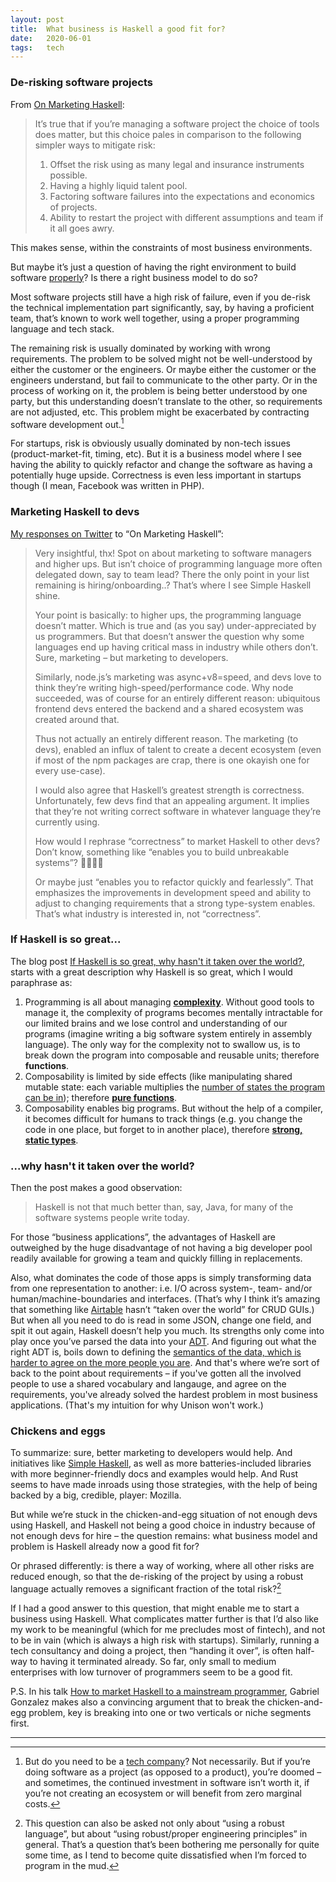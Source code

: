 ```yaml
---
layout: post
title:  What business is Haskell a good fit for?
date:   2020-06-01
tags:   tech
---
```


###  De-risking software projects

From [On Marketing Haskell](https://www.stephendiehl.com/posts/marketing.html):

> It’s true that if you’re managing a software project the choice of tools does matter, but this choice pales in comparison to the following simpler ways to mitigate risk:
>
> 1. Offset the risk using as many legal and insurance instruments possible.
> 2. Having a highly liquid talent pool.
> 3. Factoring software failures into the expectations and economics of projects.
> 4. Ability to restart the project with different assumptions and team if it all goes awry.

This makes sense, within the constraints of most business environments.

But maybe it’s just a question of having the right environment to build software [properly](/blog/2014/04/28/Good-Design.html)? Is there a right business model to do so?

Most software projects still have a high risk of failure, even if you de-risk the technical implementation part significantly, say, by having a proficient team, that’s known to work well together, using a proper programming language and tech stack.

The remaining risk is usually dominated by working with wrong requirements. The problem to be solved might not be well-understood by either the customer or the engineers. Or maybe either the customer or the engineers understand, but fail to communicate to the other party. Or in the process of working on it, the problem is being better understood by one party, but this understanding doesn’t translate to the other, so requirements are not adjusted, etc. This problem might be exacerbated by contracting software development out.[^1]

For startups, risk is obviously usually dominated by non-tech issues (product-market-fit, timing, etc). But it is a business model where I see having the ability to quickly refactor and change the software as having a potentially huge upside. Correctness is even less important in startups though (I mean, Facebook was written in PHP).

### Marketing Haskell to devs

[My responses on Twitter](https://twitter.com/mb2100/status/1267124635516182529) to “On Marketing Haskell”:

> Very insightful, thx! Spot on about marketing to software managers and higher ups. But isn’t choice of programming language more often delegated down, say to team lead? There the only point in your list remaining is hiring/onboarding..? That’s where I see Simple Haskell shine.
>
> Your point is basically: to higher ups, the programming language doesn’t matter. Which is true and (as you say) under-appreciated by us programmers. But that doesn’t answer the question why some languages end up having critical mass in industry while others don’t. Sure, marketing – but marketing to developers.
>
> Similarly, node.js’s marketing was async+v8=speed, and devs love to think they’re writing high-speed/performance code. Why node succeeded, was of course for an entirely different reason: ubiquitous frontend devs entered the backend and a shared ecosystem was created around that.
>
> Thus not actually an entirely different reason. The marketing (to devs), enabled an influx of talent to create a decent ecosystem (even if most of the npm packages are crap, there is one okayish one for every use-case).
>
> I would also agree that Haskell’s greatest strength is correctness. Unfortunately, few devs find that an appealing argument. It implies that they’re not writing correct software in whatever language they’re currently using.
> 
> How would I rephrase “correctness” to market Haskell to other devs? Don’t know, something like “enables you to build unbreakable systems”? 🤷🏾‍♂️😁
> 
> Or maybe just “enables you to refactor quickly and fearlessly”. That emphasizes the improvements in development speed and ability to adjust to changing requirements that a strong type-system enables. That’s what industry is interested in, not “correctness”.

### If Haskell is so great...

The blog post [If Haskell is so great, why hasn't it taken over the world?](https://pchiusano.github.io/2017-01-20/why-not-haskell.html), starts with a great description why Haskell is so great, which I would paraphrase as:

1. Programming is all about managing [**complexity**](http://curtclifton.net/papers/MoseleyMarks06a.pdf). Without good tools to manage it, the complexity of programs becomes mentally intractable for our limited brains and we lose control and understanding of our programs (imagine writing a big software system entirely in assembly language). The only way for the complexity not to swallow us, is to break down the program into composable and reusable units; therefore **functions**.
2. Composability is limited by side effects (like manipulating shared mutable state: each variable multiplies the [number of states the program can be in](https://twitter.com/paniczgodek/status/1269363651057799173)); therefore [**pure functions**](https://en.wikipedia.org/wiki/Pure_function).
3. Composability enables big programs. But without the help of a compiler, it becomes difficult for humans to track things (e.g. you change the code in one place, but forget to in another place), therefore [**strong, static types**](https://i.stack.imgur.com/9DkWM.png).

### ...why hasn't it taken over the world?

Then the post makes a good observation:

>  Haskell is not that much better than, say, Java, for many of the software systems people write today.

For those “business applications”, the advantages of Haskell are outweighed by the huge disadvantage of not having a big developer pool readily available for growing a team and quickly filling in replacements.

Also, what dominates the code of those apps is simply transforming data from one representation to another: i.e. I/O across system-, team- and/or human/machine-boundaries and interfaces. (That’s why I think it’s amazing that something like [Airtable](https://airtable.com) hasn’t “taken over the world” for CRUD GUIs.) But when all you need to do is read in some JSON, change one field, and spit it out again, Haskell doesn’t help you much. Its strengths only come into play once you’ve parsed the data into your [ADT](https://en.wikipedia.org/wiki/Algebraic_data_type). And figuring out what the right ADT is, boils down to defining the [semantics of the data, which is harder to agree on the more people you are](/blog/2014/10/05/In-Search-of-Truth-for-Knowledge-based-Systems.html). And that's where we’re sort of back to the point about requirements – if you've gotten all the involved people to use a shared vocabulary and langauge, and agree on the requirements, you've already solved the hardest problem in most business applications. (That's my intuition for why Unison won't work.)

### Chickens and eggs

To summarize: sure, better marketing to developers would help. And initiatives like [Simple Haskell](https://www.simplehaskell.org/), as well as more batteries-included libraries with more beginner-friendly docs and examples would help. And Rust seems to have made inroads using those strategies, with the help of being backed by a big, credible, player: Mozilla.

But while we’re stuck in the chicken-and-egg situation of not enough devs using Haskell, and Haskell not being a good choice in industry because of not enough devs for hire – the question remains: what business model and problem is Haskell already now a good fit for?

Or phrased differently: is there a way of working, where all other risks are reduced enough, so that the de-risking of the project by using a robust language actually removes a significant fraction of the total risk?[^2]

If I had a good answer to this question, that might enable me to start a business using Haskell. What complicates matter further is that I’d also like my work to be meaningful (which for me precludes most of fintech), and not to be in vain (which is always a high risk with startups). Similarly, running a tech consultancy and doing a project, then “handing it over”, is often half-way to having it terminated already. So far, only small to medium enterprises with low turnover of programmers seem to be a good fit.

P.S. In his talk [How to market Haskell to a mainstream programmer](https://www.youtube.com/watch?v=fNpsgTIpODA), Gabriel Gonzalez makes also a convincing argument that to break the chicken-and-egg problem, key is breaking into one or two verticals or niche segments first.


---

[^1]: But do you need to be a [tech company](https://stratechery.com/2019/what-is-a-tech-company/)? Not necessarily. But if you’re doing software as a project (as opposed to a product), you’re doomed – and sometimes, the continued investment in software isn’t worth it, if you’re not creating an ecosystem or will benefit from zero marginal costs.

[^2]: This question can also be asked not only about “using a robust language”, but about “using robust/proper engineering principles” in general. That’s a question that’s been bothering me personally for quite some time, as I tend to become quite dissatisfied when I’m forced to program in the mud.